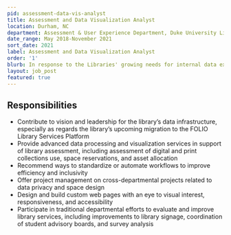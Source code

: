 ```yaml
---
pid: assessment-data-vis-analyst
title: Assessment and Data Visualization Analyst
location: Durham, NC
department: Assessment & User Experience Department, Duke University Libraries
date_range: May 2018-November 2021
sort_date: 2021
label: Assessment and Data Visualization Analyst
order: '1'
blurb: In response to the Libraries' growing needs for internal data expertise, my position was restructured to increase capacity in assessment, reporting, and data workflow automation.
layout: job_post
featured: true
---
```

## Responsibilities

* Contribute to vision and leadership for the library’s data infrastructure, especially as regards the library’s upcoming migration to the FOLIO Library Services Platform
* Provide advanced data processing and visualization services in support of library assessment, including assessment of digital and print collections use, space reservations, and asset allocation
* Recommend ways to standardize or automate workflows to improve efficiency and inclusivity
* Offer project management on cross-departmental projects related to data privacy and space design
* Design and build custom web pages with an eye to visual interest, responsiveness, and accessibility
* Participate in traditional departmental efforts to evaluate and improve library services, including improvements to library signage, coordination of student advisory boards, and survey analysis